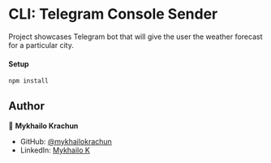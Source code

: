 # CLI: Telegram Console Sender

Project showcases Telegram bot that will give the user the weather forecast for a particular city.

#### Setup

```bash
npm install
```

## Author

👤 **Mykhailo Krachun**

- GitHub: [@mykhailokrachun](https://github.com/mykhailokrachun)
- LinkedIn: [Mykhailo K](https://www.linkedin.com/in/mykhailo-krachun-98516025a/)
